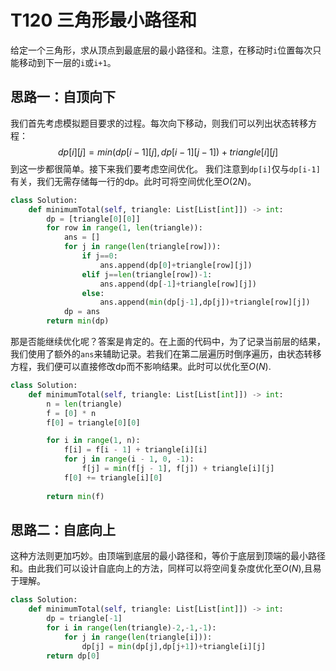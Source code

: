 # T120 三角形最小路径和

给定一个三角形，求从顶点到最底层的最小路径和。注意，在移动时`i`位置每次只能移动到下一层的`i`或`i+1`。

## 思路一：自顶向下

我们首先考虑模拟题目要求的过程。每次向下移动，则我们可以列出状态转移方程：
$$
dp[i][j] = min(dp[i-1][j],dp[i-1][j-1])+triangle[i][j]
$$
到这一步都很简单。接下来我们要考虑空间优化。
我们注意到`dp[i]`仅与`dp[i-1]`有关，我们无需存储每一行的dp。此时可将空间优化至$O(2N)$。

```python
class Solution:
    def minimumTotal(self, triangle: List[List[int]]) -> int:
        dp = [triangle[0][0]]
        for row in range(1, len(triangle)):
            ans = []
            for j in range(len(triangle[row])):
                if j==0:
                    ans.append(dp[0]+triangle[row][j])
                elif j==len(triangle[row])-1:
                    ans.append(dp[-1]+triangle[row][j])
                else:
                    ans.append(min(dp[j-1],dp[j])+triangle[row][j])
            dp = ans
        return min(dp)
```

那是否能继续优化呢？答案是肯定的。在上面的代码中，为了记录当前层的结果，我们使用了额外的`ans`来辅助记录。若我们在第二层遍历时倒序遍历，由状态转移方程，我们便可以直接修改dp而不影响结果。此时可以优化至$O(N)$.

```python
class Solution:
    def minimumTotal(self, triangle: List[List[int]]) -> int:
        n = len(triangle)
        f = [0] * n
        f[0] = triangle[0][0]

        for i in range(1, n):
            f[i] = f[i - 1] + triangle[i][i]
            for j in range(i - 1, 0, -1):
                f[j] = min(f[j - 1], f[j]) + triangle[i][j]
            f[0] += triangle[i][0]
        
        return min(f)
```

## 思路二：自底向上

这种方法则更加巧妙。由顶端到底层的最小路径和，等价于底层到顶端的最小路径和。由此我们可以设计自底向上的方法，同样可以将空间复杂度优化至$O(N)$,且易于理解。

```python
class Solution:
    def minimumTotal(self, triangle: List[List[int]]) -> int:
        dp = triangle[-1]
        for i in range(len(triangle)-2,-1,-1):
            for j in range(len(triangle[i])):
                dp[j] = min(dp[j],dp[j+1])+triangle[i][j]
        return dp[0]
```

